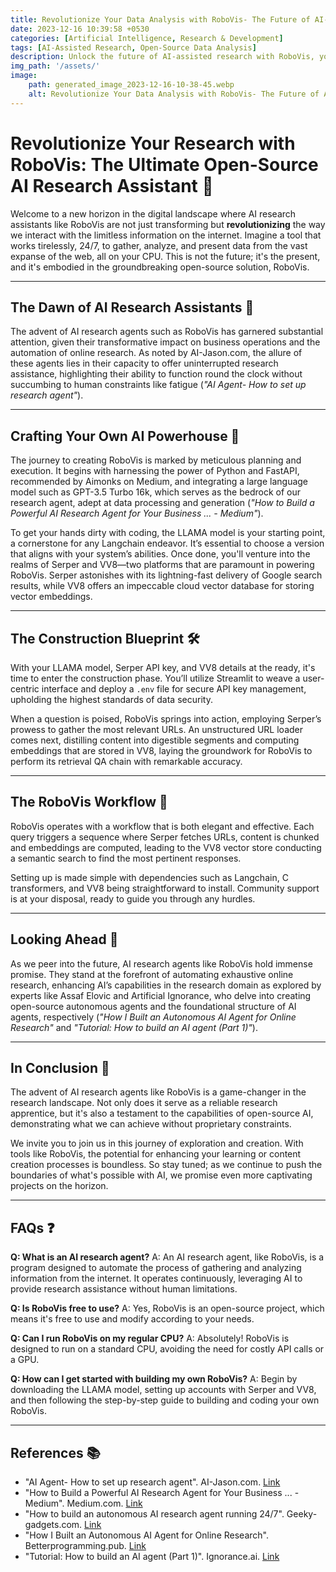 ```yaml
---
title: Revolutionize Your Data Analysis with RoboVis- The Future of AI-Assisted Research
date: 2023-12-16 10:39:58 +0530
categories: [Artificial Intelligence, Research & Development]
tags: [AI-Assisted Research, Open-Source Data Analysis]
description: Unlock the future of AI-assisted research with RoboVis, your ultimate open-source tool for data analysis and automation. Start revolutionizing your research today!
img_path: '/assets/'
image:
    path: generated_image_2023-12-16-10-38-45.webp
    alt: Revolutionize Your Data Analysis with RoboVis- The Future of AI-Assisted Research
---
```


# Revolutionize Your Research with RoboVis: The Ultimate Open-Source AI Research Assistant 🤖

Welcome to a new horizon in the digital landscape where AI research assistants like RoboVis are not just transforming but **revolutionizing** the way we interact with the limitless information on the internet. Imagine a tool that works tirelessly, 24/7, to gather, analyze, and present data from the vast expanse of the web, all on your CPU. This is not the future; it's the present, and it's embodied in the groundbreaking open-source solution, RoboVis.

---

## The Dawn of AI Research Assistants 🌅

The advent of AI research agents such as RoboVis has garnered substantial attention, given their transformative impact on business operations and the automation of online research. As noted by AI-Jason.com, the allure of these agents lies in their capacity to offer uninterrupted research assistance, highlighting their ability to function round the clock without succumbing to human constraints like fatigue (_"AI Agent- How to set up research agent"_).

---

## Crafting Your Own AI Powerhouse 🔨

The journey to creating RoboVis is marked by meticulous planning and execution. It begins with harnessing the power of Python and FastAPI, recommended by Aimonks on Medium, and integrating a large language model such as GPT-3.5 Turbo 16k, which serves as the bedrock of our research agent, adept at data processing and generation (_"How to Build a Powerful AI Research Agent for Your Business ... - Medium"_).

To get your hands dirty with coding, the LLAMA model is your starting point, a cornerstone for any Langchain endeavor. It’s essential to choose a version that aligns with your system’s abilities. Once done, you'll venture into the realms of Serper and VV8—two platforms that are paramount in powering RoboVis. Serper astonishes with its lightning-fast delivery of Google search results, while VV8 offers an impeccable cloud vector database for storing vector embeddings.

---

## The Construction Blueprint 🛠️

With your LLAMA model, Serper API key, and VV8 details at the ready, it's time to enter the construction phase. You’ll utilize Streamlit to weave a user-centric interface and deploy a `.env` file for secure API key management, upholding the highest standards of data security.

When a question is poised, RoboVis springs into action, employing Serper’s prowess to gather the most relevant URLs. An unstructured URL loader comes next, distilling content into digestible segments and computing embeddings that are stored in VV8, laying the groundwork for RoboVis to perform its retrieval QA chain with remarkable accuracy.

---

## The RoboVis Workflow 🔄

RoboVis operates with a workflow that is both elegant and effective. Each query triggers a sequence where Serper fetches URLs, content is chunked and embeddings are computed, leading to the VV8 vector store conducting a semantic search to find the most pertinent responses.

Setting up is made simple with dependencies such as Langchain, C transformers, and VV8 being straightforward to install. Community support is at your disposal, ready to guide you through any hurdles.

---

## Looking Ahead 🔭

As we peer into the future, AI research agents like RoboVis hold immense promise. They stand at the forefront of automating exhaustive online research, enhancing AI’s capabilities in the research domain as explored by experts like Assaf Elovic and Artificial Ignorance, who delve into creating open-source autonomous agents and the foundational structure of AI agents, respectively (_"How I Built an Autonomous AI Agent for Online Research"_ and _"Tutorial: How to build an AI agent (Part 1)"_).

---

## In Conclusion 🎉

The advent of AI research agents like RoboVis is a game-changer in the research landscape. Not only does it serve as a reliable research apprentice, but it's also a testament to the capabilities of open-source AI, demonstrating what we can achieve without proprietary constraints.

We invite you to join us in this journey of exploration and creation. With tools like RoboVis, the potential for enhancing your learning or content creation processes is boundless. So stay tuned; as we continue to push the boundaries of what's possible with AI, we promise even more captivating projects on the horizon.

---

## FAQs ❓

**Q: What is an AI research agent?**
A: An AI research agent, like RoboVis, is a program designed to automate the process of gathering and analyzing information from the internet. It operates continuously, leveraging AI to provide research assistance without human limitations.

**Q: Is RoboVis free to use?**
A: Yes, RoboVis is an open-source project, which means it's free to use and modify according to your needs.

**Q: Can I run RoboVis on my regular CPU?**
A: Absolutely! RoboVis is designed to run on a standard CPU, avoiding the need for costly API calls or a GPU.

**Q: How can I get started with building my own RoboVis?**
A: Begin by downloading the LLAMA model, setting up accounts with Serper and VV8, and then following the step-by-step guide to building and coding your own RoboVis.

---

## References 📚

- "AI Agent- How to set up research agent". AI-Jason.com. [Link](https://www.ai-jason.com/learning-ai/ai-research-agent)
- "How to Build a Powerful AI Research Agent for Your Business ... - Medium". Medium.com. [Link](https://medium.com/aimonks/how-to-build-a-powerful-ai-research-agent-for-your-business-workflow-that-works-while-you-sleep-1b4a669ad884)
- "How to build an autonomous AI research agent running 24/7". Geeky-gadgets.com. [Link](https://www.geeky-gadgets.com/build-an-autonomous-ai-research-agent/)
- "How I Built an Autonomous AI Agent for Online Research". Betterprogramming.pub. [Link](https://betterprogramming.pub/how-i-built-an-autonomous-ai-agent-for-online-research-93435a97c6c)
- "Tutorial: How to build an AI agent (Part 1)". Ignorance.ai. [Link](https://www.ignorance.ai/p/tutorial-how-to-build-an-ai-agent)
